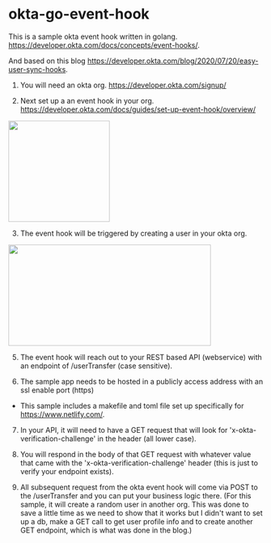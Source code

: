 # okta-go-event-hook

This is a sample okta event hook written in golang.  https://developer.okta.com/docs/concepts/event-hooks/.  

And based on this blog https://developer.okta.com/blog/2020/07/20/easy-user-sync-hooks.

1) You will need an okta org.  https://developer.okta.com/signup/

2) Next set up a an event hook in your org. https://developer.okta.com/docs/guides/set-up-event-hook/overview/

  <img src="https://d33wubrfki0l68.cloudfront.net/cee289001a7406f9c0907efdef9f055540754837/a26fb/assets-jekyll/blog/easy-user-sync-hooks/event-hook-create-4e5b321eeabab9e2de3064fef5805ef9bce2d25d3e6a50404ec898694ff79d7a.png" width="200" height="200" />

3) The event hook will be triggered by creating a user in your okta org. 

  <img src="https://d33wubrfki0l68.cloudfront.net/cf71472831ba9863941f48f42e03e52433ab8646/04b4b/assets-jekyll/blog/easy-user-sync-hooks/postman-e8c20ad116d17b5b4132f99cb302ef2381645f94f82ce3c2e441093900d9a276.png" width="400" height="200" />

5) The event hook will reach out to your REST based API (webservice) with an endpoint of /userTransfer (case sensitive).

6) The sample app needs to be hosted in a publicly access address with an ssl enable port (https) 
  - This sample includes a makefile and toml file set up specifically for https://www.netlify.com/.

7) In your API, it will need to have a GET request that will look for 'x-okta-verification-challenge' in the header (all lower case).

8) You will respond in the body of that GET request with whatever value that came with the 'x-okta-verification-challenge' header (this is just to verify your endpoint exists).

9) All subsequent request from the okta event hook will come via POST to the /userTransfer and you can put your business logic there.  (For this sample, it will create a random
user in another org.  This was done to save a little time as we need to show that it works but I didn't want to set up a db, make a GET call to get user profile info and to create another GET endpoint, which is what was done in the blog.) 

